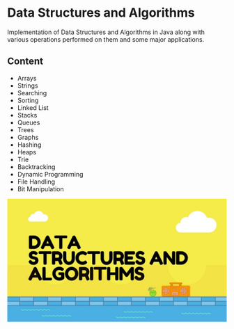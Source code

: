 # Data Structures and Algorithms

Implementation of Data Structures and Algorithms in Java along with various operations performed on them and some
major applications.

## Content

- Arrays
- Strings
- Searching
- Sorting
- Linked List
- Stacks
- Queues
- Trees
- Graphs
- Hashing
- Heaps
- Trie
- Backtracking
- Dynamic Programming
- File Handling
- Bit Manipulation

<p align='center'>
    <img src='data.jpeg' alt='Data Structures and Algorithms'>
</p>
